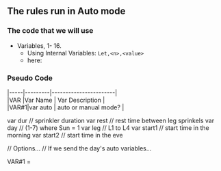 ## The rules run in Auto mode

### The code that we will use

- Variables, 1- 16.
    - Using Internal Variables: `Let,<n>,<value>`
    - here: 

### Pseudo Code

|-----|---------|-----------------------|  
|VAR  |Var Name | Var Description       |  
|VAR#1|var auto | auto or manual mode?  |  



var dur // sprinkler duration
var rest // rest time between leg sprinkels
var day // (1-7) where Sun = 1
var leg // L1 to L4
var start1 // start time in the morning
var start2 // start time in the eve

// Options...
// If we send the day's auto variables...

VAR#1 = 